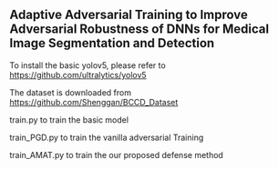 ## Adaptive Adversarial Training to Improve Adversarial Robustness of DNNs for Medical Image Segmentation and Detection

To install the basic yolov5, please refer to  https://github.com/ultralytics/yolov5

The dataset is downloaded from https://github.com/Shenggan/BCCD_Dataset

train.py to train the basic model

train_PGD.py to train the vanilla adversarial Training

train_AMAT.py to train the our proposed defense method

